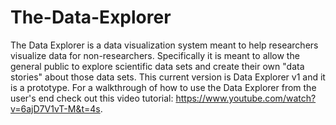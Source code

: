 # The-Data-Explorer
The Data Explorer is a data visualization system meant to help researchers visualize data for non-researchers.
Specifically it is meant to allow the general public to explore scientific data sets and create their own "data stories" about those data sets.
This current version is Data Explorer v1 and it is a prototype. For a walkthrough of how to use the Data Explorer from the user's end check out this video tutorial:
https://www.youtube.com/watch?v=6ajD7V1vT-M&t=4s. 
